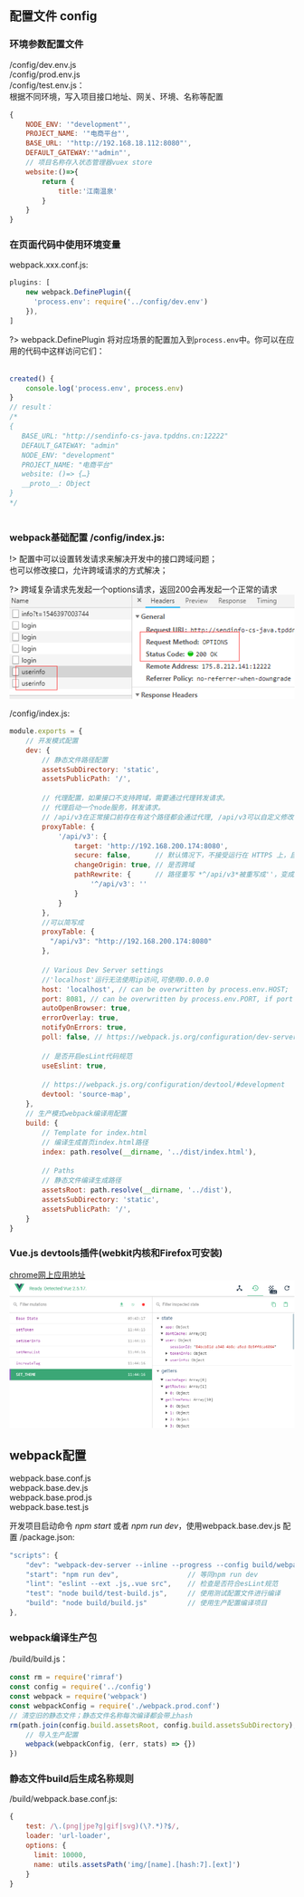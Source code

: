 ## 配置文件 config

### 环境参数配置文件
/config/dev.env.js  
/config/prod.env.js  
/config/test.env.js：  
根据不同环境，写入项目接口地址、网关、环境、名称等配置   

```js
{
    NODE_ENV: '"development"',
    PROJECT_NAME: '"电商平台"',
    BASE_URL: '"http://192.168.18.112:8080"',
    DEFAULT_GATEWAY:'"admin"',
    // 项目名称存入状态管理器vuex store
    website:()=>{
        return {
            title:'江南温泉'
        }
    }
}
```

### 在页面代码中使用环境变量
webpack.xxx.conf.js:
```js
plugins: [
    new webpack.DefinePlugin({
      'process.env': require('../config/dev.env')
    }),
]
```
?> webpack.DefinePlugin 将对应场景的配置加入到`process.env`中。你可以在应用的代码中这样访问它们：

```js

created() {
    console.log('process.env', process.env)
}
// result：
/*
{
   BASE_URL: "http://sendinfo-cs-java.tpddns.cn:12222"
   DEFAULT_GATEWAY: "admin"
   NODE_ENV: "development"
   PROJECT_NAME: "电商平台"
   website: ()=> {…}
   __proto__: Object
}
*/
   
```


### webpack基础配置 /config/index.js:
!> 配置中可以设置转发请求来解决开发中的接口跨域问题；  
也可以修改接口，允许跨域请求的方式解决；

?> 跨域复杂请求先发起一个options请求，返回200会再发起一个正常的请求
![跨域请求接口](./imgs/options.png ':size=518x189')

/config/index.js:
```js
module.exports = {
    // 开发模式配置
    dev: {
        // 静态文件路径配置
        assetsSubDirectory: 'static',
        assetsPublicPath: '/',
        
        // 代理配置，如果接口不支持跨域，需要通过代理转发请求。
        // 代理启动一个node服务，转发请求。
        // /api/v3在正常接口前存在有这个路径都会通过代理, /api/v3可以自定义修改
        proxyTable: {
            '/api/v3': {
                target: 'http://192.168.200.174:8080',
                secure: false,      // 默认情况下，不接受运行在 HTTPS 上，且使用了无效证书的后端服务器。如果你想要接受
                changeOrigin: true, // 是否跨域
                pathRewrite: {      // 路径重写 *^/api/v3*被重写成''，变成正确接口路径
                    '^/api/v3': ''
                }
            }
        },
        //可以简写成
        proxyTable: {
          "/api/v3": "http://192.168.200.174:8080"
        },
        
        // Various Dev Server settings
        //'localhost'运行无法使用ip访问,可使用0.0.0.0
        host: 'localhost', // can be overwritten by process.env.HOST; 
        port: 8081, // can be overwritten by process.env.PORT, if port is in use, a free one will be determined
        autoOpenBrowser: true,
        errorOverlay: true,
        notifyOnErrors: true,
        poll: false, // https://webpack.js.org/configuration/dev-server/#devserver-watchoptions-
    
        // 是否开启esLint代码规范
        useEslint: true,
        
        // https://webpack.js.org/configuration/devtool/#development
        devtool: 'source-map',
    },    
    // 生产模式webpack编译用配置
    build: {
        // Template for index.html
        // 编译生成首页index.html路径
        index: path.resolve(__dirname, '../dist/index.html'),
    
        // Paths
        // 静态文件编译生成路径
        assetsRoot: path.resolve(__dirname, '../dist'),
        assetsSubDirectory: 'static',
        assetsPublicPath: '/',
    }   
}
```

### Vue.js devtools插件(webkit内核和Firefox可安装)  
[chrome网上应用地址](https://chrome.google.com/webstore/detail/vuejs-devtools/nhdogjmejiglipccpnnnanhbledajbpd)  
![devTool](./imgs/devTool.png)


## webpack配置
webpack.base.conf.js  
webpack.base.dev.js  
webpack.base.prod.js  
webpack.base.test.js  

开发项目启动命令 *npm start* 或者 *npm run dev*，使用webpack.base.dev.js 配置
/package.json:
````js
"scripts": {
    "dev": "webpack-dev-server --inline --progress --config build/webpack.dev.conf.js",
    "start": "npm run dev",                 // 等同npm run dev
    "lint": "eslint --ext .js,.vue src",    // 检查是否符合esLint规范
    "test": "node build/test-build.js",     // 使用测试配置文件进行编译
    "build": "node build/build.js"          // 使用生产配置编译项目
},
````

### webpack编译生产包
/build/build.js：

```js
const rm = require('rimraf')
const config = require('../config')
const webpack = require('webpack')
const webpackConfig = require('./webpack.prod.conf')
// 清空旧的静态文件；静态文件名称每次编译都会带上hash
rm(path.join(config.build.assetsRoot, config.build.assetsSubDirectory), err => {
    // 导入生产配置
    webpack(webpackConfig, (err, stats) => {})
})
```

### 静态文件build后生成名称规则  
/build/webpack.base.conf.js:
```js
{
    test: /\.(png|jpe?g|gif|svg)(\?.*)?$/,
    loader: 'url-loader',
    options: {
      limit: 10000,
      name: utils.assetsPath('img/[name].[hash:7].[ext]')
    }
}
```
